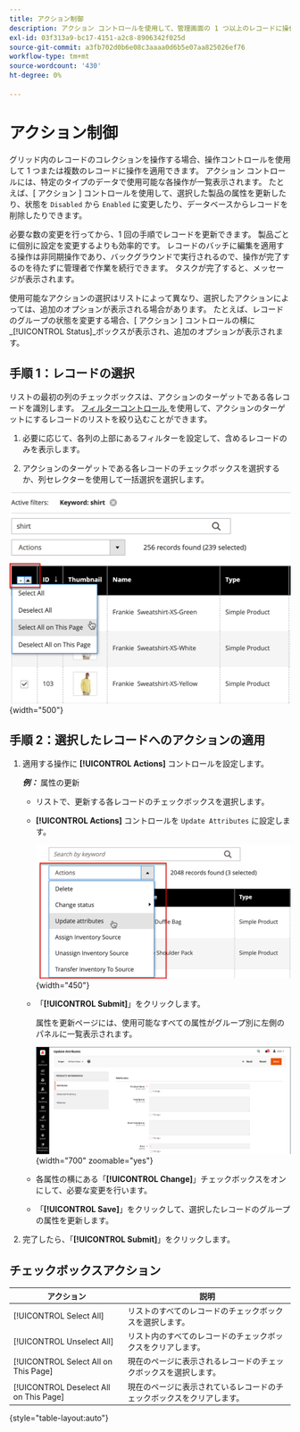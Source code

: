 ```yaml
---
title: アクション制御
description: アクション コントロールを使用して、管理画面の 1 つ以上のレコードに操作を適用する方法を説明します。
exl-id: 03f313a9-bc17-4151-a2c8-8906342f025d
source-git-commit: a3fb702d0b6e08c3aaaa0d6b5e07aa825026ef76
workflow-type: tm+mt
source-wordcount: '430'
ht-degree: 0%

---
```


# アクション制御

グリッド内のレコードのコレクションを操作する場合、操作コントロールを使用して 1 つまたは複数のレコードに操作を適用できます。 アクション コントロールには、特定のタイプのデータで使用可能な各操作が一覧表示されます。 たとえば、[ アクション ] コントロールを使用して、選択した製品の属性を更新したり、状態を `Disabled` から `Enabled` に変更したり、データベースからレコードを削除したりできます。

必要な数の変更を行ってから、1 回の手順でレコードを更新できます。 製品ごとに個別に設定を変更するよりも効率的です。 レコードのバッチに編集を適用する操作は非同期操作であり、バックグラウンドで実行されるので、操作が完了するのを待たずに管理者で作業を続行できます。 タスクが完了すると、メッセージが表示されます。

使用可能なアクションの選択はリストによって異なり、選択したアクションによっては、追加のオプションが表示される場合があります。 たとえば、レコードのグループの状態を変更する場合、[ アクション ] コントロールの横に _[!UICONTROL Status]_ボックスが表示され、追加のオプションが表示されます。

## 手順 1：レコードの選択

リストの最初の列のチェックボックスは、アクションのターゲットである各レコードを識別します。 [ フィルターコントロール ](admin-grid-controls.md) を使用して、アクションのターゲットにするレコードのリストを絞り込むことができます。

1. 必要に応じて、各列の上部にあるフィルターを設定して、含めるレコードのみを表示します。

1. アクションのターゲットである各レコードのチェックボックスを選択するか、列セレクターを使用して一括選択を選択します。

![ ページ上のすべてまたはすべてを選択または選択解除 ](./assets/action-change-selection.png){width="500"}

## 手順 2：選択したレコードへのアクションの適用

1. 適用する操作に **[!UICONTROL Actions]** コントロールを設定します。

   **_例：_** 属性の更新

   - リストで、更新する各レコードのチェックボックスを選択します。

   - **[!UICONTROL Actions]** コントロールを `Update Attributes` に設定します。

     ![ 「属性を更新」アクションを選択 ](./assets/action-select.png){width="450"}

   - 「**[!UICONTROL Submit]**」をクリックします。

     属性を更新ページには、使用可能なすべての属性がグループ別に左側のパネルに一覧表示されます。

     ![ 属性を更新ページ ](./assets/action-update-attributes.png){width="700" zoomable="yes"}

   - 各属性の横にある「**[!UICONTROL Change]**」チェックボックスをオンにして、必要な変更を行います。

   - 「**[!UICONTROL Save]**」をクリックして、選択したレコードのグループの属性を更新します。

1. 完了したら、「**[!UICONTROL Submit]**」をクリックします。

## チェックボックスアクション

| アクション | 説明 |
|--- |--- |
| [!UICONTROL Select All] | リストのすべてのレコードのチェックボックスを選択します。 |
| [!UICONTROL Unselect All] | リスト内のすべてのレコードのチェックボックスをクリアします。 |
| [!UICONTROL Select All on This Page] | 現在のページに表示されるレコードのチェックボックスを選択します。 |
| [!UICONTROL Deselect All on This Page] | 現在のページに表示されているレコードのチェックボックスをクリアします。 |

{style="table-layout:auto"}
